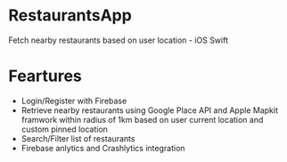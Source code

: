 # RestaurantsApp
Fetch nearby restaurants based on user location - iOS Swift

# Feartures
- Login/Register with Firebase
- Retrieve nearby restaurants using Google Place API and Apple Mapkit framwork within radius of 1km based on user current location and custom pinned location
- Search/Filter list of restaurants
- Firebase anlytics and Crashlytics integration


